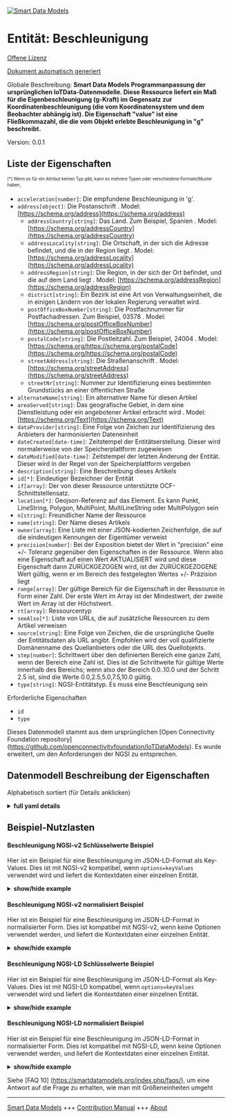 <!-- 10-Header -->    
[![Smart Data Models](https://smartdatamodels.org/wp-content/uploads/2022/01/SmartDataModels_logo.png "Logo")](https://smartdatamodels.org)    
Entität: Beschleunigung    
=======================<!-- /10-Header -->    
<!-- 15-License -->    
[Offene Lizenz](https://github.com/smart-data-models//dataModel.OCF/blob/master/acceleration/LICENSE.md)    
[Dokument automatisch generiert](https://docs.google.com/presentation/d/e/2PACX-1vTs-Ng5dIAwkg91oTTUdt8ua7woBXhPnwavZ0FxgR8BsAI_Ek3C5q97Nd94HS8KhP-r_quD4H0fgyt3/pub?start=false&loop=false&delayms=3000#slide=id.gb715ace035_0_60)    
<!-- /15-License -->    
<!-- 20-Description -->    
Globale Beschreibung: **Smart Data Models Programmanpassung der ursprünglichen IoTData-Datenmodelle. Diese Ressource liefert ein Maß für die Eigenbeschleunigung (g-Kraft) im Gegensatz zur Koordinatenbeschleunigung (die vom Koordinatensystem und dem Beobachter abhängig ist). Die Eigenschaft "value" ist eine Fließkommazahl, die die vom Objekt erlebte Beschleunigung in "g" beschreibt.**    
Version: 0.0.1    
<!-- /20-Description -->    
<!-- 30-PropertiesList -->    
## Liste der Eigenschaften    
<sup><sub>[*] Wenn es für ein Attribut keinen Typ gibt, kann es mehrere Typen oder verschiedene Formate/Muster haben</sub></sup>.    
- `acceleration[number]`: Die empfundene Beschleunigung in 'g'.  - `address[object]`: Die Postanschrift  . Model: [https://schema.org/address](https://schema.org/address)	- `addressCountry[string]`: Das Land. Zum Beispiel, Spanien  . Model: [https://schema.org/addressCountry](https://schema.org/addressCountry)    
	- `addressLocality[string]`: Die Ortschaft, in der sich die Adresse befindet, und die in der Region liegt  . Model: [https://schema.org/addressLocality](https://schema.org/addressLocality)    
	- `addressRegion[string]`: Die Region, in der sich der Ort befindet, und die auf dem Land liegt  . Model: [https://schema.org/addressRegion](https://schema.org/addressRegion)    
	- `district[string]`: Ein Bezirk ist eine Art von Verwaltungseinheit, die in einigen Ländern von der lokalen Regierung verwaltet wird.      
	- `postOfficeBoxNumber[string]`: Die Postfachnummer für Postfachadressen. Zum Beispiel, 03578  . Model: [https://schema.org/postOfficeBoxNumber](https://schema.org/postOfficeBoxNumber)    
	- `postalCode[string]`: Die Postleitzahl. Zum Beispiel, 24004  . Model: [https://schema.org/https://schema.org/postalCode](https://schema.org/https://schema.org/postalCode)    
	- `streetAddress[string]`: Die Straßenanschrift  . Model: [https://schema.org/streetAddress](https://schema.org/streetAddress)    
	- `streetNr[string]`: Nummer zur Identifizierung eines bestimmten Grundstücks an einer öffentlichen Straße      
- `alternateName[string]`: Ein alternativer Name für diesen Artikel  - `areaServed[string]`: Das geografische Gebiet, in dem eine Dienstleistung oder ein angebotener Artikel erbracht wird  . Model: [https://schema.org/Text](https://schema.org/Text)- `dataProvider[string]`: Eine Folge von Zeichen zur Identifizierung des Anbieters der harmonisierten Dateneinheit  - `dateCreated[date-time]`: Zeitstempel der Entitätserstellung. Dieser wird normalerweise von der Speicherplattform zugewiesen  - `dateModified[date-time]`: Zeitstempel der letzten Änderung der Entität. Dieser wird in der Regel von der Speicherplattform vergeben  - `description[string]`: Eine Beschreibung dieses Artikels  - `id[*]`: Eindeutiger Bezeichner der Entität  - `if[array]`: Der von dieser Ressource unterstützte OCF-Schnittstellensatz.  - `location[*]`: Geojson-Referenz auf das Element. Es kann Punkt, LineString, Polygon, MultiPoint, MultiLineString oder MultiPolygon sein  - `n[string]`: Freundlicher Name der Ressource  - `name[string]`: Der Name dieses Artikels  - `owner[array]`: Eine Liste mit einer JSON-kodierten Zeichenfolge, die auf die eindeutigen Kennungen der Eigentümer verweist  - `precision[number]`: Bei der Exposition bietet der Wert in "precision" eine +/- Toleranz gegenüber den Eigenschaften in der Ressource. Wenn also eine Eigenschaft auf einen Wert AKTUALISIERT wird und diese Eigenschaft dann ZURÜCKGEZOGEN wird, ist der ZURÜCKGEZOGENE Wert gültig, wenn er im Bereich des festgelegten Wertes +/- Präzision liegt  - `range[array]`: Der gültige Bereich für die Eigenschaft in der Ressource in Form einer Zahl. Der erste Wert im Array ist der Mindestwert, der zweite Wert im Array ist der Höchstwert.  - `rt[array]`: Ressourcentyp  - `seeAlso[*]`: Liste von URLs, die auf zusätzliche Ressourcen zu dem Artikel verweisen  - `source[string]`: Eine Folge von Zeichen, die die ursprüngliche Quelle der Entitätsdaten als URL angibt. Empfohlen wird der voll qualifizierte Domänenname des Quellanbieters oder die URL des Quellobjekts.  - `step[number]`: Schrittwert über den definierten Bereich eine ganze Zahl, wenn der Bereich eine Zahl ist.  Dies ist die Schrittweite für gültige Werte innerhalb des Bereichs; wenn also der Bereich 0.0..10.0 und der Schritt 2.5 ist, sind die Werte 0.0,2.5,5.0,7.5,10.0 gültig.  - `type[string]`: NGSI-Entitätstyp. Es muss eine Beschleunigung sein  <!-- /30-PropertiesList -->    
<!-- 35-RequiredProperties -->    
Erforderliche Eigenschaften    
- `id`  - `type`  <!-- /35-RequiredProperties -->    
<!-- 40-RequiredProperties -->    
Dieses Datenmodell stammt aus dem ursprünglichen [Open Connectivity Foundation repository] (https://github.com/openconnectivityfoundation/IoTDataModels). Es wurde erweitert, um den Anforderungen der NGSI zu entsprechen.    
<!-- /40-RequiredProperties -->    
<!-- 50-DataModelHeader -->    
## Datenmodell Beschreibung der Eigenschaften    
Alphabetisch sortiert (für Details anklicken)    
<!-- /50-DataModelHeader -->    
<!-- 60-ModelYaml -->    
<details><summary><strong>full yaml details</strong></summary>      
```yaml    
acceleration:      
  description: Smart Data Models Program adaptation of the original IoTData data Models. This Resource provides a measure of proper acceleration (g force) as opposed to co-ordinate acceleration (which is dependent on the co-ordinate system and the observer). The Property 'value' is a float which describes the acceleration experienced by the object in 'g'.      
  properties:      
    acceleration:      
      description: The sensed acceleration experienced in 'g'.      
      readOnly: true      
      type: number      
      x-ngsi:      
        type: Property      
    address:      
      description: The mailing address      
      properties:      
        addressCountry:      
          description: 'The country. For example, Spain'      
          type: string      
          x-ngsi:      
            model: https://schema.org/addressCountry      
            type: Property      
        addressLocality:      
          description: 'The locality in which the street address is, and which is in the region'      
          type: string      
          x-ngsi:      
            model: https://schema.org/addressLocality      
            type: Property      
        addressRegion:      
          description: 'The region in which the locality is, and which is in the country'      
          type: string      
          x-ngsi:      
            model: https://schema.org/addressRegion      
            type: Property      
        district:      
          description: 'A district is a type of administrative division that, in some countries, is managed by the local government'      
          type: string      
          x-ngsi:      
            type: Property      
        postOfficeBoxNumber:      
          description: 'The post office box number for PO box addresses. For example, 03578'      
          type: string      
          x-ngsi:      
            model: https://schema.org/postOfficeBoxNumber      
            type: Property      
        postalCode:      
          description: 'The postal code. For example, 24004'      
          type: string      
          x-ngsi:      
            model: https://schema.org/https://schema.org/postalCode      
            type: Property      
        streetAddress:      
          description: The street address      
          type: string      
          x-ngsi:      
            model: https://schema.org/streetAddress      
            type: Property      
        streetNr:      
          description: Number identifying a specific property on a public street      
          type: string      
          x-ngsi:      
            type: Property      
      type: object      
      x-ngsi:      
        model: https://schema.org/address      
        type: Property      
    alternateName:      
      description: An alternative name for this item      
      type: string      
      x-ngsi:      
        type: Property      
    areaServed:      
      description: The geographic area where a service or offered item is provided      
      type: string      
      x-ngsi:      
        model: https://schema.org/Text      
        type: Property      
    dataProvider:      
      description: A sequence of characters identifying the provider of the harmonised data entity      
      type: string      
      x-ngsi:      
        type: Property      
    dateCreated:      
      description: Entity creation timestamp. This will usually be allocated by the storage platform      
      format: date-time      
      type: string      
      x-ngsi:      
        type: Property      
    dateModified:      
      description: Timestamp of the last modification of the entity. This will usually be allocated by the storage platform      
      format: date-time      
      type: string      
      x-ngsi:      
        type: Property      
    description:      
      description: A description of this item      
      type: string      
      x-ngsi:      
        type: Property      
    id:      
      anyOf:      
        - description: Identifier format of any NGSI entity      
          maxLength: 256      
          minLength: 1      
          pattern: ^[\w\-\.\{\}\$\+\*\[\]`|~^@!,:\\]+$      
          type: string      
          x-ngsi:      
            type: Property      
        - description: Identifier format of any NGSI entity      
          format: uri      
          type: string      
          x-ngsi:      
            type: Property      
      description: Unique identifier of the entity      
      x-ngsi:      
        type: Property      
    if:      
      description: The OCF Interface set supported by this Resource.      
      items:      
        enum:      
          - oic.if.s      
          - oic.if.baseline      
        type: string      
      minItems: 2      
      readOnly: true      
      type: array      
      uniqueItems: true      
      x-ngsi:      
        type: Property      
    location:      
      description: 'Geojson reference to the item. It can be Point, LineString, Polygon, MultiPoint, MultiLineString or MultiPolygon'      
      oneOf:      
        - description: Geojson reference to the item. Point      
          properties:      
            bbox:      
              items:      
                type: number      
              minItems: 4      
              type: array      
            coordinates:      
              items:      
                type: number      
              minItems: 2      
              type: array      
            type:      
              enum:      
                - Point      
              type: string      
          required:      
            - type      
            - coordinates      
          title: GeoJSON Point      
          type: object      
          x-ngsi:      
            type: GeoProperty      
        - description: Geojson reference to the item. LineString      
          properties:      
            bbox:      
              items:      
                type: number      
              minItems: 4      
              type: array      
            coordinates:      
              items:      
                items:      
                  type: number      
                minItems: 2      
                type: array      
              minItems: 2      
              type: array      
            type:      
              enum:      
                - LineString      
              type: string      
          required:      
            - type      
            - coordinates      
          title: GeoJSON LineString      
          type: object      
          x-ngsi:      
            type: GeoProperty      
        - description: Geojson reference to the item. Polygon      
          properties:      
            bbox:      
              items:      
                type: number      
              minItems: 4      
              type: array      
            coordinates:      
              items:      
                items:      
                  items:      
                    type: number      
                  minItems: 2      
                  type: array      
                minItems: 4      
                type: array      
              type: array      
            type:      
              enum:      
                - Polygon      
              type: string      
          required:      
            - type      
            - coordinates      
          title: GeoJSON Polygon      
          type: object      
          x-ngsi:      
            type: GeoProperty      
        - description: Geojson reference to the item. MultiPoint      
          properties:      
            bbox:      
              items:      
                type: number      
              minItems: 4      
              type: array      
            coordinates:      
              items:      
                items:      
                  type: number      
                minItems: 2      
                type: array      
              type: array      
            type:      
              enum:      
                - MultiPoint      
              type: string      
          required:      
            - type      
            - coordinates      
          title: GeoJSON MultiPoint      
          type: object      
          x-ngsi:      
            type: GeoProperty      
        - description: Geojson reference to the item. MultiLineString      
          properties:      
            bbox:      
              items:      
                type: number      
              minItems: 4      
              type: array      
            coordinates:      
              items:      
                items:      
                  items:      
                    type: number      
                  minItems: 2      
                  type: array      
                minItems: 2      
                type: array      
              type: array      
            type:      
              enum:      
                - MultiLineString      
              type: string      
          required:      
            - type      
            - coordinates      
          title: GeoJSON MultiLineString      
          type: object      
          x-ngsi:      
            type: GeoProperty      
        - description: Geojson reference to the item. MultiLineString      
          properties:      
            bbox:      
              items:      
                type: number      
              minItems: 4      
              type: array      
            coordinates:      
              items:      
                items:      
                  items:      
                    items:      
                      type: number      
                    minItems: 2      
                    type: array      
                  minItems: 4      
                  type: array      
                type: array      
              type: array      
            type:      
              enum:      
                - MultiPolygon      
              type: string      
          required:      
            - type      
            - coordinates      
          title: GeoJSON MultiPolygon      
          type: object      
          x-ngsi:      
            type: GeoProperty      
      x-ngsi:      
        type: GeoProperty      
    n:      
      description: Friendly name of the Resource      
      maxLength: 64      
      readOnly: true      
      type: string      
      x-ngsi:      
        type: Property      
    name:      
      description: The name of this item      
      type: string      
      x-ngsi:      
        type: Property      
    owner:      
      description: A List containing a JSON encoded sequence of characters referencing the unique Ids of the owner(s)      
      items:      
        anyOf:      
          - description: Identifier format of any NGSI entity      
            maxLength: 256      
            minLength: 1      
            pattern: ^[\w\-\.\{\}\$\+\*\[\]`|~^@!,:\\]+$      
            type: string      
            x-ngsi:      
              type: Property      
          - description: Identifier format of any NGSI entity      
            format: uri      
            type: string      
            x-ngsi:      
              type: Property      
        description: Unique identifier of the entity      
        x-ngsi:      
          type: Property      
      type: array      
      x-ngsi:      
        type: Property      
    precision:      
      description: 'When exposed the value in ''precision'' provides a +/- tolerance against the Properties in the Resource. Thus if a Property is UPDATED to a value and that Property then RETRIEVED, the RETRIEVED value is valid if in the range of the set value +/- precision'      
      readOnly: true      
      type: number      
      x-ngsi:      
        type: Property      
    range:      
      description: 'The valid range for the Property in the Resource as a number. The first value in the array is the minimum value, the second value in the array is the maximum value.'      
      items:      
        type: number      
      maxItems: 2      
      minItems: 2      
      readOnly: true      
      type: array      
      x-ngsi:      
        type: Property      
    rt:      
      description: Resource Type      
      items:      
        enum:      
          - oic.r.sensor.acceleration      
        maxLength: 64      
        type: string      
      minItems: 1      
      readOnly: true      
      type: array      
      uniqueItems: true      
      x-ngsi:      
        type: Property      
    seeAlso:      
      description: list of uri pointing to additional resources about the item      
      oneOf:      
        - items:      
            format: uri      
            type: string      
          minItems: 1      
          type: array      
        - format: uri      
          type: string      
      x-ngsi:      
        type: Property      
    source:      
      description: 'A sequence of characters giving the original source of the entity data as a URL. Recommended to be the fully qualified domain name of the source provider, or the URL to the source object'      
      type: string      
      x-ngsi:      
        type: Property      
    step:      
      description: 'Step value across the defined range an integer when the range is a number.  This is the increment for valid values across the range; so if range is 0.0..10.0 and step is 2.5 then valid values are 0.0,2.5,5.0,7.5,10.0.'      
      readOnly: true      
      type: number      
      x-ngsi:      
        type: Property      
    type:      
      description: NGSI entity type. It has to be acceleration      
      enum:      
        - acceleration      
      type: string      
      x-ngsi:      
        type: Property      
  required:      
    - id      
    - type      
  type: object      
  x-derived-from: https://github.com/OpenInterConnect/IoTDataModels/blob/master/accelerationResURI.swagger.json      
  x-disclaimer: 'Redistribution and use in source and binary forms, with or without modification, are permitted  provided that the license conditions are met. Copyleft (c) 2022 Contributors to Smart Data Models Program'      
  x-license-url: https://github.com/smart-data-models/dataModel.OCF/blob/master/acceleration/LICENSE.md      
  x-model-schema: https://smart-data-models.github.io/dataModel.IoTDataModels/acceleration/schema.json      
  x-model-tags: OCF      
  x-version: 0.0.1      
```    
</details>      
<!-- /60-ModelYaml -->    
<!-- 70-MiddleNotes -->    
<!-- /70-MiddleNotes -->    
<!-- 80-Examples -->    
## Beispiel-Nutzlasten    
#### Beschleunigung NGSI-v2 Schlüsselwerte Beispiel    
Hier ist ein Beispiel für eine Beschleunigung im JSON-LD-Format als Key-Values. Dies ist mit NGSI-v2 kompatibel, wenn `options=keyValues` verwendet wird und liefert die Kontextdaten einer einzelnen Entität.    
<details><summary><strong>show/hide example</strong></summary>      
```json  
{  
  "id": "urn:ngsi-ld:acceleration:id:PTIV:66263429",  
  "dateCreated": "1992-09-18T15:41:47Z",  
  "dateModified": "1993-03-23T07:22:41Z",  
  "source": "Mouth gas court skin street such. Full your senior design.",  
  "name": "Country be firm ground list. Drive top section test them bank guess. Sometimes fo",  
  "alternateName": "Wife ground south arrive season. Career yard choice.",  
  "description": "Hot happy campaign recognize our nature say. Since answer these look ",  
  "dataProvider": "Happen movie order much. Stand night take action assume.",  
  "owner": [  
    "urn:ngsi-ld:acceleration:items:FHKM:06950447",  
    "urn:ngsi-ld:acceleration:items:PMQF:69472898"  
  ],  
  "seeAlso": [  
    "urn:ngsi-ld:acceleration:items:BIAJ:36620039"  
  ],  
  "location": {  
    "type": "Point",  
    "coordinates": [  
      46.791425,  
      130.647646  
    ]  
  },  
  "address": {  
    "streetAddress": "Assume book we term former sort role main. By pay store peace situation say response age. Among window together girl establish send",  
    "addressLocality": "Edge lay the hear ",  
    "addressRegion": "Accept let own you machine dark population. Day thing hundred everybody plant part. Least car box teacher sense moth",  
    "addressCountry": "When prepare ok take degree story pay. Image quite state actually. Ask like front condition value where.",  
    "postalCode": "Themselves build machine operation level can often choice. Serve design thank.",  
    "postOfficeBoxNumber": "Who east cell and. Hour success family pres",  
    "streetNr": "Course ball art two partner. Enough score court yard property win. Through writer cup ",  
    "district": "Poor yourself business simple. Turn"  
  },  
  "areaServed": "Toward southern site same choose blood. Use necessary ",  
  "rt": [  
    "oic.r.sensor.acceleration"  
  ],  
  "acceleration": 253.7,  
  "n": "Throughout return commercial plac",  
  "range": [  
    192.1,  
    532.9  
  ],  
  "step": 986.6,  
  "precision": 223.4,  
  "if": [  
    "oic.if.s",  
    "oic.if.baseline"  
  ],  
  "type": "acceleration"  
}  
```  
</details>    
#### Beschleunigung NGSI-v2 normalisiert Beispiel    
Hier ist ein Beispiel für eine Beschleunigung im JSON-LD-Format in normalisierter Form. Dies ist kompatibel mit NGSI-v2, wenn keine Optionen verwendet werden, und liefert die Kontextdaten einer einzelnen Entität.    
<details><summary><strong>show/hide example</strong></summary>      
```json  
{  
  "id": "urn:ngsi-ld:acceleration:id:PTIV:66263429",  
  "dateCreated": {  
    "type": "DateTime",  
    "value": "1992-09-18T15:41:47Z"  
  },  
  "dateModified": {  
    "type": "DateTime",  
    "value": "1993-03-23T07:22:41Z"  
  },  
  "source": {  
    "type": "Text",  
    "value": "Mouth gas court skin street such. Full your senior design."  
  },  
  "name": {  
    "type": "Text",  
    "value": "Country be firm ground list. Drive top section test them bank guess. Sometimes fo"  
  },  
  "alternateName": {  
    "type": "Text",  
    "value": "Wife ground south arrive season. Career yard choice."  
  },  
  "description": {  
    "type": "Text",  
    "value": "Hot happy campaign recognize our nature say. Since answer these look "  
  },  
  "dataProvider": {  
    "type": "Text",  
    "value": "Happen movie order much. Stand night take action assume."  
  },  
  "owner": {  
    "type": "StructuredValue",  
    "value": [  
      "urn:ngsi-ld:acceleration:items:FHKM:06950447",  
      "urn:ngsi-ld:acceleration:items:PMQF:69472898"  
    ]  
  },  
  "seeAlso": {  
    "type": "StructuredValue",  
    "value": [  
      "urn:ngsi-ld:acceleration:items:BIAJ:36620039"  
    ]  
  },  
  "location": {  
    "type": "geo:json",  
    "value": {  
      "type": "Point",  
      "coordinates": [  
        46.791425,  
        130.647646  
      ]  
    }  
  },  
  "address": {  
    "type": "StructuredValue",  
    "value": {  
      "streetAddress": "Assume book we term former sort role main. By pay store peace situation say response age. Among window together girl establish send",  
      "addressLocality": "Edge lay the hear ",  
      "addressRegion": "Accept let own you machine dark population. Day thing hundred everybody plant part. Least car box teacher sense moth",  
      "addressCountry": "When prepare ok take degree story pay. Image quite state actually. Ask like front condition value where.",  
      "postalCode": "Themselves build machine operation level can often choice. Serve design thank.",  
      "postOfficeBoxNumber": "Who east cell and. Hour success family pres",  
      "streetNr": "Course ball art two partner. Enough score court yard property win. Through writer cup ",  
      "district": "Poor yourself business simple. Turn"  
    }  
  },  
  "areaServed": {  
    "type": "Text",  
    "value": "Toward southern site same choose blood. Use necessary "  
  },  
  "rt": {  
    "type": "StructuredValue",  
    "value": [  
      "oic.r.sensor.acceleration"  
    ]  
  },  
  "acceleration": {  
    "type": "Number",  
    "value": 253.7  
  },  
  "n": {  
    "type": "Text",  
    "value": "Throughout return commercial plac"  
  },  
  "range": {  
    "type": "StructuredValue",  
    "value": [  
      192.1,  
      532.9  
    ]  
  },  
  "step": {  
    "type": "Number",  
    "value": 986.6  
  },  
  "precision": {  
    "type": "Number",  
    "value": 223.4  
  },  
  "if": {  
    "type": "StructuredValue",  
    "value": [  
      "oic.if.s",  
      "oic.if.baseline"  
    ]  
  },  
  "type": "acceleration"  
}  
```  
</details>    
#### Beschleunigung NGSI-LD Schlüsselwerte Beispiel    
Hier ist ein Beispiel für eine Beschleunigung im JSON-LD-Format als Key-Values. Dies ist mit NGSI-LD kompatibel, wenn `options=keyValues` verwendet wird und liefert die Kontextdaten einer einzelnen Entität.    
<details><summary><strong>show/hide example</strong></summary>      
```json  
{  
  "id": "urn:ngsi-ld:acceleration:id:PTIV:66263429",  
  "dateCreated": "1992-09-18T15:41:47Z",  
  "dateModified": "1993-03-23T07:22:41Z",  
  "source": "Mouth gas court skin street such. Full your senior design.",  
  "name": "Country be firm ground list. Drive top section test them bank guess. Sometimes fo",  
  "alternateName": "Wife ground south arrive season. Career yard choice.",  
  "description": "Hot happy campaign recognize our nature say. Since answer these look ",  
  "dataProvider": "Happen movie order much. Stand night take action assume.",  
  "owner": [  
    "urn:ngsi-ld:acceleration:items:FHKM:06950447",  
    "urn:ngsi-ld:acceleration:items:PMQF:69472898"  
  ],  
  "seeAlso": [  
    "urn:ngsi-ld:acceleration:items:BIAJ:36620039"  
  ],  
  "location": {  
    "type": "Point",  
    "coordinates": [  
      46.791425,  
      130.647646  
    ]  
  },  
  "address": {  
    "streetAddress": "Assume book we term former sort role main. By pay store peace situation say response age. Among window together girl establish send",  
    "addressLocality": "Edge lay the hear ",  
    "addressRegion": "Accept let own you machine dark population. Day thing hundred everybody plant part. Least car box teacher sense moth",  
    "addressCountry": "When prepare ok take degree story pay. Image quite state actually. Ask like front condition value where.",  
    "postalCode": "Themselves build machine operation level can often choice. Serve design thank.",  
    "postOfficeBoxNumber": "Who east cell and. Hour success family pres",  
    "streetNr": "Course ball art two partner. Enough score court yard property win. Through writer cup ",  
    "district": "Poor yourself business simple. Turn"  
  },  
  "areaServed": "Toward southern site same choose blood. Use necessary ",  
  "rt": [  
    "oic.r.sensor.acceleration"  
  ],  
  "acceleration": 253.7,  
  "n": "Throughout return commercial plac",  
  "range": [  
    192.1,  
    532.9  
  ],  
  "step": 986.6,  
  "precision": 223.4,  
  "if": [  
    "oic.if.s",  
    "oic.if.baseline"  
  ],  
  "type": "acceleration",  
  "@context": [  
    "https://smartdatamodels.org/context.jsonld"  
  ]  
}  
```  
</details>    
#### Beschleunigung NGSI-LD normalisiert Beispiel    
Hier ist ein Beispiel für eine Beschleunigung im JSON-LD-Format in normalisierter Form. Dies ist kompatibel mit NGSI-LD, wenn keine Optionen verwendet werden, und liefert die Kontextdaten einer einzelnen Entität.    
<details><summary><strong>show/hide example</strong></summary>      
```json  
{  
    "id": "urn:ngsi-ld:acceleration:id:PTIV:66263429",  
    "dateCreated": {  
        "type": "Property",  
        "value": {  
            "@type": "DateTime",  
            "@value": "1992-09-18T15:41:47Z"  
        }  
    },  
    "dateModified": {  
        "type": "Property",  
        "value": {  
            "@type": "DateTime",  
            "@value": "1993-03-23T07:22:41Z"  
        }  
    },  
    "source": {  
        "type": "Property",  
        "value": "Mouth gas court skin street such. Full your senior design."  
    },  
    "name": {  
        "type": "Property",  
        "value": "Country be firm ground list. Drive top section test them bank guess. Sometimes fo"  
    },  
    "alternateName": {  
        "type": "Property",  
        "value": "Wife ground south arrive season. Career yard choice."  
    },  
    "description": {  
        "type": "Property",  
        "value": "Hot happy campaign recognize our nature say. Since answer these look "  
    },  
    "dataProvider": {  
        "type": "Property",  
        "value": "Happen movie order much. Stand night take action assume."  
    },  
    "owner": {  
        "type": "Property",  
        "value": [  
            "urn:ngsi-ld:acceleration:items:FHKM:06950447",  
            "urn:ngsi-ld:acceleration:items:PMQF:69472898"  
        ]  
    },  
    "seeAlso": {  
        "type": "Property",  
        "value": [  
            "urn:ngsi-ld:acceleration:items:BIAJ:36620039"  
        ]  
    },  
    "location": {  
        "type": "GeoProperty",  
        "value": {  
            "type": "Point",  
            "coordinates": [  
                46.791425,  
                130.647646  
            ]  
        }  
    },  
    "address": {  
        "type": "Property",  
        "value": {  
            "streetAddress": "Assume book we term former sort role main. By pay store peace situation say response age. Among window together girl establish send",  
            "addressLocality": "Edge lay the hear ",  
            "addressRegion": "Accept let own you machine dark population. Day thing hundred everybody plant part. Least car box teacher sense moth",  
            "addressCountry": "When prepare ok take degree story pay. Image quite state actually. Ask like front condition value where.",  
            "postalCode": "Themselves build machine operation level can often choice. Serve design thank.",  
            "postOfficeBoxNumber": "Who east cell and. Hour success family pres",  
            "streetNr": "Course ball art two partner. Enough score court yard property win. Through writer cup ",  
            "district": "Poor yourself business simple. Turn"  
        }  
    },  
    "areaServed": {  
        "type": "Property",  
        "value": "Toward southern site same choose blood. Use necessary "  
    },  
    "rt": {  
        "type": "Property",  
        "value": [  
            "oic.r.sensor.acceleration"  
        ]  
    },  
    "acceleration": {  
        "type": "Property",  
        "value": 253.7  
    },  
    "n": {  
        "type": "Property",  
        "value": "Throughout return commercial plac"  
    },  
    "range": {  
        "type": "Property",  
        "value": [  
            192.1,  
            532.9  
        ]  
    },  
    "step": {  
        "type": "Property",  
        "value": 986.6  
    },  
    "precision": {  
        "type": "Property",  
        "value": 223.4  
    },  
    "if": {  
        "type": "Property",  
        "value": [  
            "oic.if.s",  
            "oic.if.baseline"  
        ]  
    },  
    "type": "acceleration",  
    "@context": [  
        "https://smartdatamodels.org/context.jsonld"  
    ]  
}  
```  
</details><!-- /80-Examples -->    
<!-- 90-FooterNotes -->    
<!-- /90-FooterNotes -->    
<!-- 95-Units -->    
Siehe [FAQ 10] (https://smartdatamodels.org/index.php/faqs/), um eine Antwort auf die Frage zu erhalten, wie man mit Größeneinheiten umgeht    
<!-- /95-Units -->    
<!-- 97-LastFooter -->    
---    
[Smart Data Models](https://smartdatamodels.org) +++ [Contribution Manual](https://bit.ly/contribution_manual) +++ [About](https://bit.ly/Introduction_SDM)<!-- /97-LastFooter -->    
